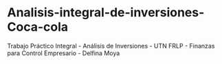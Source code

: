 # Analisis-integral-de-inversiones-Coca-cola
Trabajo Práctico Integral - Análisis de Inversiones - UTN FRLP - Finanzas para Control Empresario - Delfina Moya
